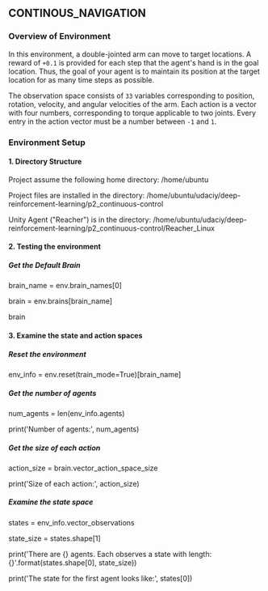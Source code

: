 ## CONTINOUS_NAVIGATION

### Overview of Environment

In this environment, a double-jointed arm can move to target locations. A reward of `+0.1` is provided for each step that the agent's hand is in the goal location. Thus, the goal of your agent is to maintain its position at the target location for as many time steps as possible.

The observation space consists of `33` variables corresponding to position, rotation, velocity, and angular velocities of the arm.  Each action is a vector with four numbers, corresponding to torque applicable to two joints.  Every entry in the action vector must be a number between `-1` and `1`.

### Environment Setup

#### 1. Directory Structure

Project assume the following home directory:   /home/ubuntu

Project files are installed in the directory:  /home/ubuntu/udaciy/deep-reinforcement-learning/p2_continuous-control

Unity Agent ("Reacher") is in the directory:   /home/ubuntu/udaciy/deep-reinforcement-learning/p2_continuous-control/Reacher_Linux

#### 2. Testing the environment

##### Get the Default Brain

brain_name = env.brain_names[0]

brain = env.brains[brain_name]

brain

#### 3. Examine the state and action spaces

##### Reset the environment

env_info = env.reset(train_mode=True)[brain_name]

##### Get the number of agents

num_agents = len(env_info.agents)

print('Number of agents:', num_agents)

##### Get the size of each action

action_size = brain.vector_action_space_size

print('Size of each action:', action_size)

##### Examine the state space 

states = env_info.vector_observations

state_size = states.shape[1]

print('There are {} agents. Each observes a state with length: {}'.format(states.shape[0], state_size))

print('The state for the first agent looks like:', states[0])
